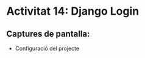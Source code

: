 # Activitat 14: Django Login

## Captures de pantalla:

- Configuració del projecte
<br>

<br>
<br>
<br>
<br>
